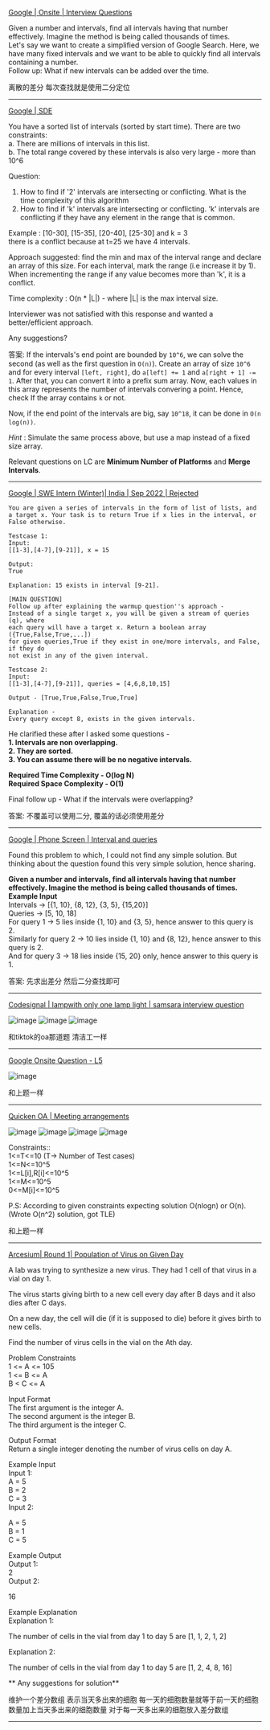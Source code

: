 [Google | Onsite | Interview Questions](https://leetcode.com/discuss/interview-question/1570979/Google-or-Onsite-or-Interview-Questions)

Given a number and intervals, find all intervals having that number effectively. Imagine the method is being called thousands of times.  
Let's say we want to create a simplified version of Google Search. Here, we have many fixed intervals and we want to be able to quickly find all intervals containing a number.  
Follow up: What if new intervals can be added over the time.

离散的差分 每次查找就是使用二分定位

----------

[Google | SDE](https://leetcode.com/discuss/interview-question/767005/Google-or-SDE)

You have a sorted list of intervals (sorted by start time). There are two constraints:  
a. There are millions of intervals in this list.  
b. The total range covered by these intervals is also very large - more than 10^6

Question:

1.  How to find if '2' intervals are intersecting or conflicting. What is the time complexity of this algorithm
2.  How to find if 'k' intervals are intersecting or conflicting. 'k' intervals are conflicting if they have any element in the range that is common.

Example : [10-30], [15-35], [20-40], [25-30] and k = 3  
there is a conflict because at t=25 we have 4 intervals.

Approach suggested: find the min and max of the interval range and declare an array of this size. For each interval, mark the range (i.e increase it by 1). When incrementing the range if any value becomes more than 'k', it is a conflict.

Time complexity : O(n * |L|) - where |L| is the max interval size.

Interviewer was not satisfied with this response and wanted a better/efficient approach.

Any suggestions?

答案: If the intervals's end point are bounded by  `10^6`, we can solve the second (as well as the first question in  `O(n)`). Create an array of size  `10^6`  and for every interval  `[left, right]`, do  `a[left] += 1`  and  `a[right + 1] -= 1`. After that, you can convert it into a prefix sum array. Now, each values in this array represents the number of intervals convering a point. Hence, check If the array contains  `k`  or not.

Now, if the end point of the intervals are big, say  `10^18`, it can be done in  `O(n log(n))`.

_Hint_  : Simulate the same process above, but use a map instead of a fixed size array.

Relevant questions on LC are  **Minimum Number of Platforms**  and  **Merge Intervals**.

------------

[Google | SWE Intern (Winter)| India | Sep 2022 | Rejected](https://leetcode.com/discuss/interview-question/2557189/Google-or-SWE-Intern-%28Winter%29or-India-or-Sep-2022-or-Rejected)

```
You are given a series of intervals in the form of list of lists, and a target x. Your task is to return True if x lies in the interval, or False otherwise. 

Testcase 1:
Input:
[[1-3],[4-7],[9-21]], x = 15

Output:
True 

Explanation: 15 exists in interval [9-21]. 

[MAIN QUESTION]
Follow up after explaining the warmup question''s approach -
Instead of a single target x, you will be given a stream of queries (q), where
each query will have a target x. Return a boolean array ({True,False,True,...])
for given queries,True if they exist in one/more intervals, and False, if they do 
not exist in any of the given interval. 

Testcase 2:
Input:
[[1-3],[4-7],[9-21]], queries = [4,6,8,10,15]

Output - [True,True,False,True,True]

Explanation - 
Every query except 8, exists in the given intervals.

```

He clarified these after I asked some questions -  
**1. Intervals are non overlapping.  
2. They are sorted.  
3. You can assume there will be no negative intervals.**

**Required Time Complexity - O(log N)  
Required Space Complexity - O(1)**

Final follow up - What if the intervals were overlapping?

答案: 不覆盖可以使用二分, 覆盖的话必须使用差分

---------

[Google | Phone Screen | Interval and queries](https://leetcode.com/discuss/interview-question/1744097/Google-or-Phone-Screen-or-Interval-and-queries)

Found this problem to which, I could not find any simple solution. But thinking about the question found this very simple solution, hence sharing.

**Given a number and intervals, find all intervals having that number effectively. Imagine the method is being called thousands of times.**  
**Example Input**  
Intervals -> [{1, 10}, {8, 12}, {3, 5}, {15,20}]  
Queries -> [5, 10, 18]  
For query 1 -> 5 lies inside {1, 10} and {3, 5}, hence answer to this query is 2.  
Similarly for query 2 -> 10 lies inside {1, 10} and {8, 12}, hence answer to this query is 2.  
And for query 3 -> 18 lies inside {15, 20} only, hence answer to this query is 1.

答案:
先求出差分 然后二分查找即可

-----------

[Codesignal | lampwith only one lamp light | samsara interview question](https://leetcode.com/discuss/interview-question/1528885/Codesignal-or-lampwith-only-one-lamp-light-or-samsara-interview-question)

![image](https://assets.leetcode.com/users/images/a44b5098-fd15-491c-861e-c6025dd9286f_1634608464.750053.jpeg)
![image](https://assets.leetcode.com/users/images/c9e8227d-0b46-4d32-9a0f-0a668ff1182e_1634608473.5117338.jpeg)
![image](https://assets.leetcode.com/users/images/b9b3829b-5cd0-4abf-9a7e-aa2e249c27ff_1634608486.8916276.jpeg)

和tiktok的oa那道题 清洁工一样

----

[Google Onsite Question - L5](https://leetcode.com/discuss/interview-question/2893061/Google-Onsite-Question-L5)

![image](https://assets.leetcode.com/users/images/cddea133-62c1-4990-ac30-34896550f64b_1670562764.8934698.png)

和上题一样

----

[Quicken OA | Meeting arrangements](https://leetcode.com/discuss/interview-question/2913816/Quicken-OA-or-Meeting-arrangements)

![image](https://assets.leetcode.com/users/images/5c8f7a05-9d3f-4931-8003-4c2e1b2ba370_1671091525.7286084.jpeg)
![image](https://assets.leetcode.com/users/images/a8d988b6-d2b4-4ce3-8057-8d8a1d88d7ba_1671091622.1558182.jpeg)
![image](https://assets.leetcode.com/users/images/09250bd0-a154-4c00-99ee-7a21a2bdb586_1671091661.287838.jpeg)
![image](https://assets.leetcode.com/users/images/b16ff920-78d5-4fcb-b953-25e947404457_1671091741.2185538.jpeg)

Constraints::  
1<=T<=10 (T-> Number of Test cases)  
1<=N<=10^5  
1<=L[i],R[i]<=10^5  
1<=M<=10^5  
0<=M[i]<=10^5

P.S: According to given constraints expecting solution O(nlogn) or O(n).  
(Wrote O(n^2) solution, got TLE)

和上题一样

---

[Arcesium| Round 1| Population of Virus on Given Day](https://leetcode.com/discuss/interview-question/2938958/Arcesiumor-Round-1or-Population-of-Virus-on-Given-Day)

A lab was trying to synthesize a new virus. They had 1 cell of that virus in a vial on day 1.

The virus starts giving birth to a new cell every day after B days and it also dies after C days.

On a new day, the cell will die (if it is supposed to die) before it gives birth to new cells.

Find the number of virus cells in the vial on the Ath day.

Problem Constraints  
1 <= A <= 105  
1 <= B <= A  
B < C <= A

Input Format  
The first argument is the integer A.  
The second argument is the integer B.  
The third argument is the integer C.

Output Format  
Return a single integer denoting the number of virus cells on day A.

Example Input  
Input 1:  
A = 5  
B = 2  
C = 3  
Input 2:

A = 5  
B = 1  
C = 5

Example Output  
Output 1:  
2  
Output 2:

16

Example Explanation  
Explanation 1:

The number of cells in the vial from day 1 to day 5 are [1, 1, 2, 1, 2]

Explanation 2:

The number of cells in the vial from day 1 to day 5 are [1, 2, 4, 8, 16]

** Any suggestions for solution**

维护一个差分数组 表示当天多出来的细胞 
每一天的细胞数量就等于前一天的细胞数量加上当天多出来的细胞数量 
对于每一天多出来的细胞放入差分数组

---
<!--stackedit_data:
eyJoaXN0b3J5IjpbMTE0NjI0MTY5NSw4NDAzOTI0NjgsMTA2OT
EwMDQ0NSwtODQ2NTA1MTA3LDM1NzI5MjI1MCwxNzk0MDU0Mjgw
XX0=
-->